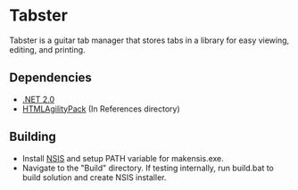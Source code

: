 Tabster
====================

Tabster is a guitar tab manager that stores tabs in a library for easy viewing, editing, and printing.

Dependencies
------------

* [.NET 2.0](http://www.microsoft.com/net)
* [HTMLAgilityPack](http://htmlagilitypack.codeplex.com/) (In References directory)

Building
---------------

* Install [NSIS](http://nsis.sourceforge.net/) and setup PATH variable for makensis.exe.
* Navigate to the "Build" directory. If testing internally, run build.bat to build solution and create NSIS installer.